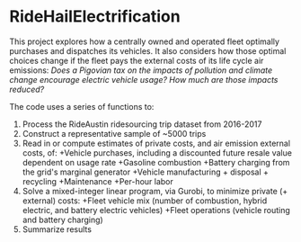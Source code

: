 # RideHailElectrification

This project explores how a centrally owned and operated fleet optimally purchases and dispatches its vehicles. It also considers how those optimal choices change if the fleet pays the external costs of its life cycle air emissions: *Does a Pigovian tax on the impacts of pollution and climate change encourage electric vehicle usage? How much are those impacts reduced?*

The code uses a series of functions to:
1. Process the RideAustin ridesourcing trip dataset from 2016-2017
2. Construct a representative sample of ~5000 trips
3. Read in or compute estimates of private costs, and air emission external costs, of:
  +Vehicle purchases, including a discounted future resale value dependent on usage rate
  +Gasoline combustion
  +Battery charging from the grid's marginal generator
  +Vehicle manufacturing + disposal + recycling
  +Maintenance
  +Per-hour labor
4. Solve a mixed-integer linear program, via Gurobi, to minimize private (+ external) costs:
  +Fleet vehicle mix (number of combustion, hybrid electric, and battery electric vehicles) 
  +Fleet operations (vehicle routing and battery charging) 
5. Summarize results

